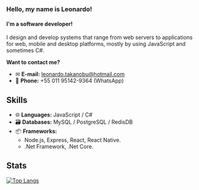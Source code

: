 ### Hello, my name is Leonardo!
#### I'm a software developer!

I design and develop systems that range from web servers to applications for web, mobile and desktop platforms, mostly by using JavaScript and sometimes C#.

**Want to contact me?**
- ✉ **E-mail:** leonardo.takanobu@hotmail.com
- 📱 **Phone:** +55 011 95142-9364 (WhatsApp)

## Skills
- 🌐 **Languages:** JavaScript / C#
- 🗃 **Databases:** MySQL / PostgreSQL / RedisDB
- 📦 **Frameworks:** 
  - Node.js, Express, React, React Native.
  - .Net Framework, .Net Core.

## Stats
[![Top Langs](https://github-readme-stats.vercel.app/api/top-langs/?username=devleonardots&theme=github_dark)](https://github.com/devleonardots)
